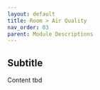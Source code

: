```yaml
---
layout: default
title: Room > Air Quality
nav_order: 03
parent: Module Descriptions
---
```


## Subtitle
Content tbd